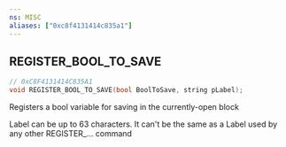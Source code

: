 ```yaml
---
ns: MISC
aliases: ["0xc8f4131414c835a1"]
---
```

## REGISTER_BOOL_TO_SAVE

```c
// 0xC8F4131414C835A1
void REGISTER_BOOL_TO_SAVE(bool BoolToSave, string pLabel);
```

Registers a bool variable for saving in the currently-open block

Label can be up to 63 characters. It can't be the same as a Label used by any other REGISTER_... command

